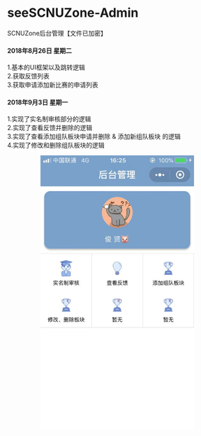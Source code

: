 # seeSCNUZone-Admin
SCNUZone后台管理【文件已加密】

#### 2018年8月26日 星期二

1.基本的UI框架以及跳转逻辑<br>
2.获取反馈列表<br>
3.获取申请添加新比赛的申请列表<br>

#### 2018年9月3日 星期一

1.实现了实名制审核部分的逻辑<br>
2.实现了查看反馈并删除的逻辑<br>
3.实现了查看添加组队板块申请并删除 & 添加新组队板块 的逻辑<br>
4.实现了修改和删除组队板块的逻辑<br>

<center>
 <img src="/images/index.jpg" margin=20% width=70% />
</center>
